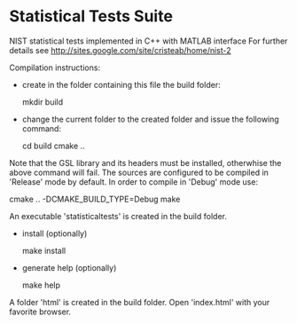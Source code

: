 Statistical Tests Suite
================

NIST statistical tests implemented in C++ with MATLAB interface
For further details see http://sites.google.com/site/cristeab/home/nist-2

Compilation instructions:
- create in the folder containing this file the build folder:

   mkdir build

- change the current folder to the created folder and issue the following command:

   cd build
   cmake ..

Note that the GSL library and its headers must be installed, otherwhise the above command
will fail. The sources are configured to be compiled in 'Release' mode by default. In order to
compile in 'Debug' mode use:

   cmake .. -DCMAKE_BUILD_TYPE=Debug
   make

An executable 'statisticaltests' is created in the build folder.

- install (optionally)

   make install

- generate help (optionally)

   make help

A folder 'html' is created in the build folder. Open 'index.html' with your
favorite browser.
